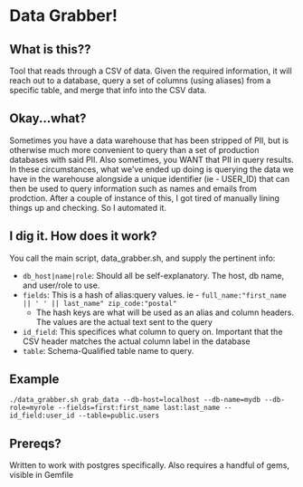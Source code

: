 # Data Grabber!

## What is this??
Tool that reads through a CSV of data.  Given the required information, it will reach out to a database, query a set of columns (using aliases) from a specific table, and merge that info into the CSV data.

## Okay...what?
Sometimes you have a data warehouse that has been stripped of PII, but is otherwise much more convenient to query than a set of production databases with said PII.  Also sometimes, you WANT that PII in query results.
In these circumstances, what we've ended up doing is querying the data we have in the warehouse alongside a unique identifier (ie - USER_ID) that can then be used to query information such as names and emails from prodction.
After a couple of instance of this, I got tired of manually lining things up and checking.  So I automated it.

## I dig it.  How does it work?
You call the main script, data_grabber.sh, and supply the pertinent info:
* `db_host|name|role`: Should all be self-explanatory.  The host, db name, and user/role to use.
* `fields`: This is a hash of alias:query values.  ie - `full_name:"first_name || ' ' || last_name" zip_code:"postal"`
  * The hash keys are what will be used as an alias and column headers.  The values are the actual text sent to the query
* `id_field`: This specifices what column to query on.  Important that the CSV header matches the actual column label in the database
* `table`: Schema-Qualified table name to query.

## Example
`./data_grabber.sh grab_data --db-host=localhost --db-name=mydb --db-role=myrole --fields=first:first_name last:last_name --id_field:user_id --table=public.users`

## Prereqs?
Written to work with postgres specifically.  Also requires a handful of gems, visible in Gemfile
